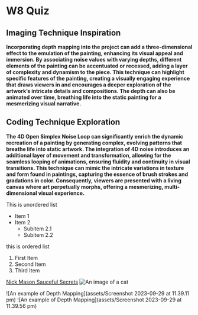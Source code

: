 # W8 Quiz

## Imaging Technique Inspiration
**Incorporating depth mapping into the project can add a three-dimensional effect to the emulation of the painting, enhancing its visual appeal and immersion. By associating noise values with varying depths, different elements of the painting can be accentuated or recessed, adding a layer of complexity and dynamism to the piece. This technique can highlight specific features of the painting, creating a visually engaging experience that draws viewers in and encourages a deeper exploration of the artwork’s intricate details and compositions. The depth can also be animated over time, breathing life into the static painting for a mesmerizing visual narrative.**

## Coding Technique Exploration
**The 4D Open Simplex Noise Loop can significantly enrich the dynamic recreation of a painting by generating complex, evolving patterns that breathe life into static artwork. The integration of 4D noise introduces an additional layer of movement and transformation, allowing for the seamless looping of animations, ensuring fluidity and continuity in visual transitions. This technique can mimic the intricate variations in texture and form found in paintings, capturing the essence of brush strokes and gradations in color. Consequently, viewers are presented with a living canvas where art perpetually morphs, offering a mesmerizing, multi-dimensional visual experience.**




This is unordered list
- Item 1
- Item 2
  - Subitem 2.1
  - Subitem 2.2

this is ordered list
1. First Item
2. Second Item
3. Third Item

[Nick Mason Sauceful Secrets](https://premier.ticketek.com.au/shows/show.aspx?sh=NICKMASO23)
![An image of a cat](http://placekitten.com/200/300)

![An example of Depth Mapping](assets/Screenshot 2023-09-29 at 11.39.11 pm)
![An example of Depth Mapping](assets/Screenshot 2023-09-29 at 11.39.56 pm)
